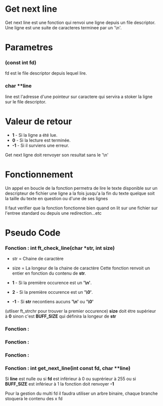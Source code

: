 Get next line
=============
Get next line est une fonction qui renvoi une ligne depuis un file descriptor.
Une ligne est une suite de caracteres terminee par un '\n'.

# Parametres #

### (const int fd) ###
fd est le file descriptor depuis lequel lire.

### char **line ###

line est l'adresse d'une pointeur sur caractere qui servira a stoker la ligne
sur le file descriptor.

# Valeur de retour

+ **1** - Si la ligne a été lue.
+ **0** - Si la lecture est terminée.
+ **-1** - Si il surviens une erreur.

Get next ligne doit renvoyer son resultat sans le '\n'
# Fonctionnement #

Un appel en boucle de la fonction permetra de lire le texte disponible sur un
descripteur de fichier une ligne a la fois jusqu'a la fin du texte quelque
soit la taille du texte en question ou d'une de ses lignes

Il faut verifier que la fonction fonctionne bien quand on lit sur une fichier
sur l'entree standard ou depuis une redirection...etc

Pseudo Code
===========

### Fonction : int  ft_check_line(char *str, int size) ###

+ str = Chaine de caractère
+ size = La longeur de la chaine de caractère
Cette fonction renvoit un entier en fonction du contenu de **str**.

+ **1** - Si la première occurence est un **'\n'**.
+ **2** - Si la première occurence est un **'\0'**.
+ **-1** - Si **str** necontiens aucuns **'\n'** ou **'\0'**

(utliser ft_strchr pour trouver la premier occurence)
**size** doit étre supérieur à **0** sinon c'est **BUFF_SIZE** qui définira la longeur de **str**

### Fonction : 

### Fonction : 

### Fonction : 

### Fonction : int  get_next_line(int const fd, char **line)

Si **line** est nulle ou si **fd** est inférieur à 0 ou suprérieur à 255 ou si **BUFF_SIZE** est inférieur à 1 la fonction doit renvoyer **-1**

Pour la gestion du multi fd il faudra utiliser un arbre binaire, chaque branche stoquera le contenu des x fd
